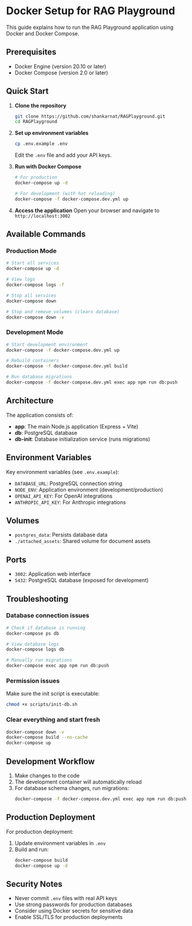 # Docker Setup for RAG Playground

This guide explains how to run the RAG Playground application using Docker and Docker Compose.

## Prerequisites

- Docker Engine (version 20.10 or later)
- Docker Compose (version 2.0 or later)

## Quick Start

1. **Clone the repository**
   ```bash
   git clone https://github.com/shankarnat/RAGPlayground.git
   cd RAGPlayground
   ```

2. **Set up environment variables**
   ```bash
   cp .env.example .env
   ```
   Edit the `.env` file and add your API keys.

3. **Run with Docker Compose**
   ```bash
   # For production
   docker-compose up -d

   # For development (with hot reloading)
   docker-compose -f docker-compose.dev.yml up
   ```

4. **Access the application**
   Open your browser and navigate to `http://localhost:3002`

## Available Commands

### Production Mode
```bash
# Start all services
docker-compose up -d

# View logs
docker-compose logs -f

# Stop all services
docker-compose down

# Stop and remove volumes (clears database)
docker-compose down -v
```

### Development Mode
```bash
# Start development environment
docker-compose -f docker-compose.dev.yml up

# Rebuild containers
docker-compose -f docker-compose.dev.yml build

# Run database migrations
docker-compose -f docker-compose.dev.yml exec app npm run db:push
```

## Architecture

The application consists of:
- **app**: The main Node.js application (Express + Vite)
- **db**: PostgreSQL database
- **db-init**: Database initialization service (runs migrations)

## Environment Variables

Key environment variables (see `.env.example`):
- `DATABASE_URL`: PostgreSQL connection string
- `NODE_ENV`: Application environment (development/production)
- `OPENAI_API_KEY`: For OpenAI integrations
- `ANTHROPIC_API_KEY`: For Anthropic integrations

## Volumes

- `postgres_data`: Persists database data
- `./attached_assets`: Shared volume for document assets

## Ports

- `3002`: Application web interface
- `5432`: PostgreSQL database (exposed for development)

## Troubleshooting

### Database connection issues
```bash
# Check if database is running
docker-compose ps db

# View database logs
docker-compose logs db

# Manually run migrations
docker-compose exec app npm run db:push
```

### Permission issues
Make sure the init script is executable:
```bash
chmod +x scripts/init-db.sh
```

### Clear everything and start fresh
```bash
docker-compose down -v
docker-compose build --no-cache
docker-compose up
```

## Development Workflow

1. Make changes to the code
2. The development container will automatically reload
3. For database schema changes, run migrations:
   ```bash
   docker-compose -f docker-compose.dev.yml exec app npm run db:push
   ```

## Production Deployment

For production deployment:
1. Update environment variables in `.env`
2. Build and run:
   ```bash
   docker-compose build
   docker-compose up -d
   ```

## Security Notes

- Never commit `.env` files with real API keys
- Use strong passwords for production databases
- Consider using Docker secrets for sensitive data
- Enable SSL/TLS for production deployments